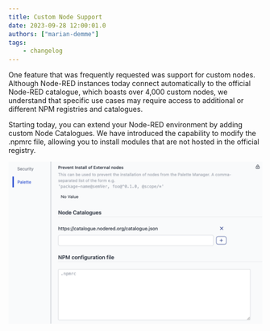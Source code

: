 ```yaml
---
title: Custom Node Support
date: 2023-09-28 12:00:01.0
authors: ["marian-demme"]
tags:
    - changelog
---
```

One feature that was frequently requested was support for custom nodes. Although Node-RED instances today connect automatically to the official Node-RED catalogue, which boasts over 4,000 custom nodes, we understand that specific use cases may require access to additional or different NPM registries and catalogues.

Starting today, you can extend your Node-RED environment by adding custom Node Catalogues. We have introduced the capability to modify the .npmrc file, allowing you to install modules that are not hosted in the official registry.

![Settings Custom Node Support](./images/custom-node-support.png)